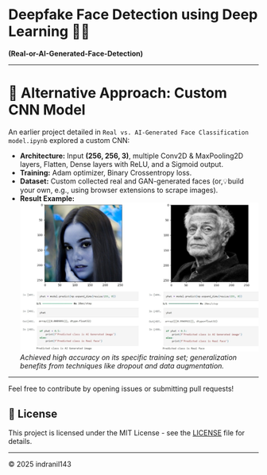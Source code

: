 # Deepfake Face Detection using Deep Learning 🤖👤
**(Real-or-AI-Generated-Face-Detection)**

---

# 🔄 Alternative Approach: Custom CNN Model 
An earlier project detailed in `Real vs. AI-Generated Face Classification model.ipynb` explored a custom CNN:
* **Architecture:** Input **(256, 256, 3)**, multiple Conv2D & MaxPooling2D layers, Flatten, Dense layers with ReLU, and a Sigmoid output.
* **Training:** Adam optimizer, Binary Crossentropy loss.
* **Dataset:** Custom collected real and GAN-generated faces (or,💡build your own, e.g., using browser extensions to scrape images).
* **Result Example:**
    ![Example Result](https://github.com/indranil143/Real-or-AI-Generated-Face-Detection/blob/main/SS/Screenshot_example_result%20(1).jpeg)
    *Achieved high accuracy on its specific training set; generalization benefits from techniques like dropout and data augmentation.*

---


Feel free to contribute by opening issues or submitting pull requests!

## 📄 License
This project is licensed under the MIT License - see the [LICENSE](LICENSE) file for details.

---
© 2025 indranil143
